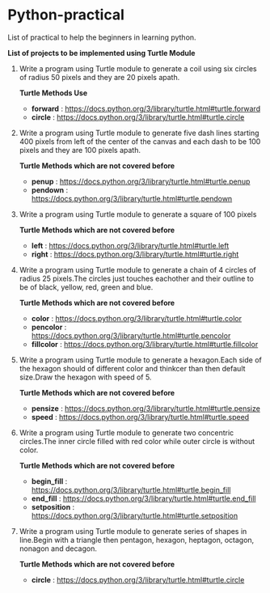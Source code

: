 # Python-practical
List of practical to help the beginners in learning python.

**List of projects to be implemented using Turtle Module** 

1. Write a program using Turtle module to generate a coil using six circles of radius 50 pixels and they are 20 pixels apath.
   
   **Turtle Methods Use**
   - **forward** : https://docs.python.org/3/library/turtle.html#turtle.forward
   - **circle**  : https://docs.python.org/3/library/turtle.html#turtle.circle
   
2.  Write a program using Turtle module to generate five dash lines starting 400 pixels from left of the center of the canvas and each dash to be 100 pixels and they are 100 pixels apath.
    
    **Turtle Methods which are not covered before**
     - **penup**   : https://docs.python.org/3/library/turtle.html#turtle.penup
     - **pendown** : https://docs.python.org/3/library/turtle.html#turtle.pendown

3. Write a program using Turtle module to generate a square of 100 pixels
   
   **Turtle Methods which are not covered before**
     - **left**  : https://docs.python.org/3/library/turtle.html#turtle.left
     - **right** : https://docs.python.org/3/library/turtle.html#turtle.right
     
 4. Write a program using Turtle module to generate a chain of 4 circles of radius 25 pixels.The circles just touches eachother and their outline to be of black,    yellow, red, green and blue.
    
    **Turtle Methods which are not covered before**
     - **color**     : https://docs.python.org/3/library/turtle.html#turtle.color
     - **pencolor**  : https://docs.python.org/3/library/turtle.html#turtle.pencolor
     - **fillcolor** : https://docs.python.org/3/library/turtle.html#turtle.fillcolor
 
 5. Write a program using Turtle module to generate a hexagon.Each side of the hexagon should of different color and thinkcer than then default size.Draw the hexagon with speed of 5.
 
     **Turtle Methods which are not covered before**
     - **pensize**  : https://docs.python.org/3/library/turtle.html#turtle.pensize
     - **speed** : https://docs.python.org/3/library/turtle.html#turtle.speed

6. Write a program using Turtle module to generate two concentric circles.The inner circle filled with red color while outer circle is without color.
   
      **Turtle Methods which are not covered before**
     - **begin_fill**  : https://docs.python.org/3/library/turtle.html#turtle.begin_fill
     - **end_fill** : https://docs.python.org/3/library/turtle.html#turtle.end_fill
     - **setposition** : https://docs.python.org/3/library/turtle.html#turtle.setposition
7. Write a program using Turtle module to generate series of shapes in line.Begin with a triangle then pentagon, hexagon, heptagon, octagon, nonagon and decagon.

      **Turtle Methods which are not covered before**
     - **circle**  : https://docs.python.org/3/library/turtle.html#turtle.circle
   
